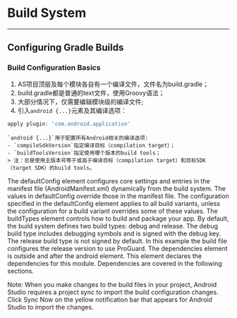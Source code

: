 # Build System
---

## Configuring Gradle Builds

### Build Configuration Basics

1. AS项目顶层及每个模块各自有一个编译文件，文件名为build.gradle；
2. build.gradle都是普通的text文件，使用Groovy语法；
3. 大部分情况下，仅需要编辑模块级的编译文件;
4. 引入`android {...}`元素及其编译选项：
```groovy
apply plugin: 'com.android.application'
```
	`android {...}`用于配置所有Android相关的编译选项:
	- `compileSdkVersion`指定编译目标（compilation target）；
	- `buildToolsVersion`指定使用哪个版本的build tools；
	> 注：总是使用主版本号等于或高于编译目标（compilation target）和目标SDK（target SDK）的build tools。

The defaultConfig element configures core settings and entries in the manifest file (AndroidManifest.xml) dynamically from the build system. The values in defaultConfig override those in the manifest file.
The configuration specified in the defaultConfig element applies to all build variants, unless the configuration for a build variant overrides some of these values.
The buildTypes element controls how to build and package your app. By default, the build system defines two build types: debug and release. The debug build type includes debugging symbols and is signed with the debug key. The release build type is not signed by default. In this example the build file configures the release version to use ProGuard.
The dependencies element is outside and after the android element. This element declares the dependencies for this module. Dependencies are covered in the following sections.

Note: When you make changes to the build files in your project, Android Studio requires a project sync to import the build configuration changes. Click Sync Now on the yellow notification bar that appears for Android Studio to import the changes.
